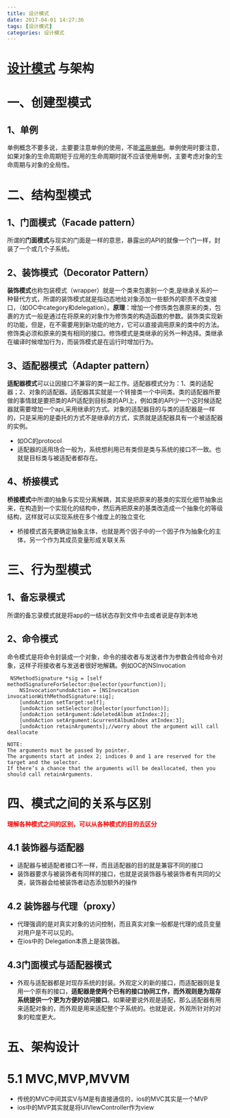 ```yaml
---
title: 设计模式
date: 2017-04-01 14:27:36
tags: [设计模式]
categories: 设计模式
---
```




# [设计模式](http://design-patterns.readthedocs.org/zh_CN/latest/index.html) 与架构 


<!--More-->

# 一、创建型模式   
## 1、单例
单例概念不要多说，主要要注意单例的使用，不能[滥用单例](http://objccn.io/issue-13-2/)。单例使用时要注意，如果对象的生命周期短于应用的生命周期时就不应该使用单例，主要考虑对象的生命周期与对象的全局性。
# 二、结构型模式
## 1、门面模式（Facade pattern）  
所谓的**门面模式**与现实的门面是一样的意思，暴露出的API的就像一个门一样，封装了一个或几个子系统。
## 2、装饰模式（Decorator Pattern） 
**装饰模式**也称包装模式（wrapper）就是一个类来包裹别一个类,是继承关系的一种替代方式，所谓的装饰模式就是指动态地给对象添加一些额外的职责不改变接口，（如OC中category和delegation）。**原理**：增加一个修饰类包裹原来的类，包裹的方式一般是通过在将原来的对象作为修饰类的构造函数的参数。装饰类实现新的功能，但是，在不需要用到新功能的地方，它可以直接调用原来的类中的方法。修饰类必须和原来的类有相同的接口。修饰模式是类继承的另外一种选择。类继承在编译时候增加行为，而装饰模式是在运行时增加行为。
## 3、适配器模式（Adapter pattern）
**适配器模式**可以让因接口不兼容的类一起工作。适配器模式分为：1、类的适配器；2、对象的适配器。适配器其实就是一个转接类一个中间类。类的适配器所要做的事情就是要把类的API适配到目标类的API上，例如类的API少一个这时候适配器就需要增加一个api,采用继承的方式。对象的适配器目的与类的适配器是一样的，只是采用的是委托的方式不是继承的方式，实质就是适配器具有一个被适配器的实例。

+ 如OC的protocol   
+ 适配器的适用场合一般为，系统想利用已有类但是类与系统的接口不一致。也就是目标类与被适配者都存在。

## 4、桥接模式  
**桥接模式**中所谓的抽象与实现分离解耦，其实是把原来的基类的实现化细节抽象出来，在构造到一个实现化的结构中，然后再把原来的基类改造成一个抽象化的等级结构，这样就可以实现系统在多个维度上的独立变化   
   
+ 桥接模式首先要确定抽象主体，也就是两个因子中的一个因子作为抽象化的主体，另一个作为其成员变量形成关联关系

# 三、行为型模式   
## 1、备忘录模式
所谓的备忘录模式就是将app的一结状态存到文件中去或者说是存到本地   
## 2、命令模式
命令模式是将命令封装成一个对象，命令的接收者与发送者作为参数会传给命令对象，这样子将接收者与发送者很好地解耦。例如OC的NSInvocation  

	 NSMethodSignature *sig = [self methodSignatureForSelector:@selector(yourfunction)];
	    NSInvocation*undoAction = [NSInvocation invocationWithMethodSignature:sig];
	    [undoAction setTarget:self];
	    [undoAction setSelector:@selector(yourfunction)];
	    [undoAction setArgument:&deletedAlbum atIndex:2];
	    [undoAction setArgument:&currentAlbumIndex atIndex:3];
	    [undoAction retainArguments];//worry about the argument will call deallocate
	
	NOTE:
	The arguments must be passed by pointer.
	The arguments start at index 2; indices 0 and 1 are reserved for the target and the selector.
	If there’s a chance that the arguments will be deallocated, then you should call retainArguments.


# 四、模式之间的关系与区别
<font color = red>**理解各种模式之间的区别，可以从各种模式的目的去区分**</font>

## 4.1 装饰器与适配器  
+ 适配器与被适配者接口不一样，而且适配器的目的就是兼容不同的接口  
+ 装饰器要求与被装饰者有同样的接口，也就是说装饰器与被装饰者有共同的父类，装饰器会给被装饰者动态添加额外的操作    
 
## 4.2 装饰器与代理（proxy）  
+ 代理强调的是对真实对象的访问控制，而且真实对象一般都是代理的成员变量对用户是不可以见的。
+ 在ios中的 Delegation本质上是装饰器。

## 4.3门面模式与适配器模式 
+ 外观与适配器都是对现存系统的封装。外观定义的新的接口，而适配器则是复用一个原有的接口，**适配器是使两个已有的接口协同工作，而外观则是为现存系统提供一个更为方便的访问接口**。如果硬要说外观是适配，那么适配器有用来适配对象的，而外观是用来适配整个子系统的。也就是说，外观所针对的对象的粒度更大。

# 五、架构设计
# 5.1 MVC,MVP,MVVM   
+ 传统的MVC中间其实V与M是有直接通信的，ios的MVC其实是一个MVP   
+ ios中的MVP其实就是将UIVIewController作为view